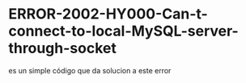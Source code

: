# ERROR-2002-HY000-Can-t-connect-to-local-MySQL-server-through-socket
es un simple código que da solucion a este error
